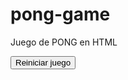 # pong-game
Juego de PONG en HTML

<!DOCTYPE html>
<html>
<head>
  <title>Pong</title>
  <style>
    canvas {
      background-color: black;
    }
  </style>
</head>
<body>
  <canvas id="pong" width="1000" height="500"></canvas>
  <button id="resetButton" onclick="resetGame()">Reiniciar juego</button>
  <script>
    // Obtener el lienzo y el contexto del canvas
    const canvas = document.getElementById('pong');
    const context = canvas.getContext('2d');

    // Configuración del juego
    const tableColor = 'blue';  // Color de la mesa
    const paddleColor = 'white';
    const ballColor = 'white';
    const netColor = 'white';
    const scoreColor = 'white';
    const tableWidth = canvas.width;
    const tableHeight = canvas.height;
    const paddleWidth = 10;
    const paddleHeight = 60;
    const ballRadius = 5;
    const paddleSpeed = 5;
    let player1Score = 0;
    let player2Score = 0;

    // Posiciones y velocidades iniciales
    let paddle1Y = tableHeight / 2 - paddleHeight / 2;
    let paddle2Y = tableHeight / 2 - paddleHeight / 2;
    let ballX = tableWidth / 2;
    let ballY = tableHeight / 2;
    let ballSpeedX = -3;
    let ballSpeedY = 3;

    // Variables de control de movimiento de las raquetas
    let upKeyPressed = false;
    let downKeyPressed = false;

    // Dibuja la mesa
    function drawTable() {
      context.fillStyle = tableColor;
      context.fillRect(0, 0, tableWidth, tableHeight);
    }

    // Dibuja las raquetas
    function drawPaddles() {
      // Raqueta izquierda
      context.fillStyle = paddleColor;
      context.fillRect(0, paddle1Y, paddleWidth, paddleHeight);

      // Raqueta derecha
      context.fillStyle = paddleColor;
      context.fillRect(tableWidth - paddleWidth, paddle2Y, paddleWidth, paddleHeight);
    }

    // Mueve las raquetas
    function movePaddles() {
      if (upKeyPressed && paddle1Y > 0) {
        paddle1Y -= paddleSpeed;
      }
      if (downKeyPressed && paddle1Y < tableHeight - paddleHeight) {
        paddle1Y += paddleSpeed;
      }

      // Movimiento de la raqueta derecha controlada por la computadora
      // Calcula la posición de la raqueta para seguir la pelota
      let paddle2YCenter = paddle2Y + paddleHeight / 2;
      if (paddle2YCenter < ballY - 35) {
        paddle2Y += paddleSpeed;
      }
      if (paddle2YCenter > ballY + 35) {
        paddle2Y -= paddleSpeed;
      }
    }

    // Dibuja la pelota
    function drawBall() {
      context.fillStyle = ballColor;
      context.beginPath();
      context.arc(ballX, ballY, ballRadius, 0, Math.PI * 2, false);
      context.closePath();
      context.fill();
    }

    // Mueve la pelota
    function moveBall() {
      ballX += ballSpeedX;
      ballY += ballSpeedY;

      // Verifica las colisiones con las paredes
      if (ballY + ballRadius >= tableHeight || ballY - ballRadius <= 0) {
        ballSpeedY = -ballSpeedY;
      }

      // Verifica la colisión con la raqueta izquierda
      if (
        ballX - ballRadius <= paddleWidth &&
        ballY + ballRadius >= paddle1Y &&
        ballY - ballRadius <= paddle1Y + paddleHeight
      ) {
        ballSpeedX = -ballSpeedX;
      }

      // Verifica la colisión con la raqueta derecha
      if (
        ballX + ballRadius >= tableWidth - paddleWidth &&
        ballY + ballRadius >= paddle2Y &&
        ballY - ballRadius <= paddle2Y + paddleHeight
      ) {
        ballSpeedX = -ballSpeedX;
      }

      // Verifica si se anotó un punto
      if (ballX - ballRadius <= 0) {
        // Jugador 2 anotó un punto
        player2Score++;
        resetBall();
      } else if (ballX + ballRadius >= tableWidth) {
        // Jugador 1 anotó un punto
        player1Score++;
        resetBall();
      }
    }

    // Reinicia la posición de la pelota
    function resetBall() {
      ballX = tableWidth / 2;
      ballY = tableHeight / 2;
      ballSpeedX = -ballSpeedX;
      ballSpeedY = 3;
    }

    // Dibuja la red
    function drawNet() {
      context.fillStyle = netColor;
      for (let i = 0; i < tableHeight; i += 15) {
        context.fillRect(tableWidth / 2 - 1, i, 2, 10);
      }
    }

    // Dibuja los marcadores de puntos
    function drawScore() {
      context.fillStyle = scoreColor;
      context.font = "16px Arial";
      context.fillText("Player 1: " + player1Score, 20, 30);
      context.fillText("Player 2: " + player2Score, tableWidth - 100, 30);
    }

    // Control de teclado
    function keyDownHandler(event) {
      if (event.key === 'w') {
        upKeyPressed = true;
      } else if (event.key === 's') {
        downKeyPressed = true;
      }
    }

    function keyUpHandler(event) {
      if (event.key === 'w') {
        upKeyPressed = false;
      } else if (event.key === 's') {
        downKeyPressed = false;
      }
    }

    // Reinicia el juego
    function resetGame() {
      player1Score = 0;
      player2Score = 0;
      resetBall();
    }

    // Asigna los controladores de eventos del teclado
    document.addEventListener('keydown', keyDownHandler);
    document.addEventListener('keyup', keyUpHandler);

    // Función de animación
    function animate() {
      // Limpia el lienzo
      context.clearRect(0, 0, tableWidth, tableHeight);

      // Dibuja la mesa, las raquetas y la pelota
      drawTable();
      drawPaddles();
      drawBall();
      drawNet();
      drawScore();

      // Mueve las raquetas y la pelota
      movePaddles();
      moveBall();

      // Solicita la siguiente animación
      requestAnimationFrame(animate);
    }

    // Inicia el juego
    animate();
  </script>
</body>
</html>
